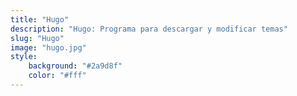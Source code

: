 ```yaml
---
title: "Hugo"
description: "Hugo: Programa para descargar y modificar temas"
slug: "Hugo"
image: "hugo.jpg"
style:
    background: "#2a9d8f"
    color: "#fff"
---
```

